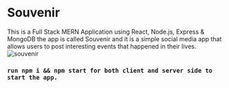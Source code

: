 # Souvenir

This is a Full Stack MERN Application using React, Node.js, Express & MongoDB the app is called Souvenir and it is a simple social media app that allows users to post interesting events that happened in their lives.
![souvenir](https://user-images.githubusercontent.com/81036521/147452414-c15d217c-d6f8-4ff5-a19c-cc8760cc73f4.JPG)

### `run npm i && npm start for both client and server side to start the app.`
